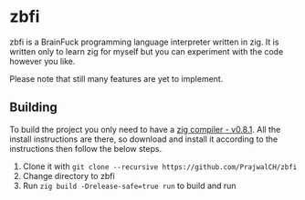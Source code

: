 # zbfi
zbfi is a BrainFuck programming language interpreter written in zig.
It is written only to learn zig for myself but you can experiment
with the code however you like.

Please note that still many features are yet to implement.

## Building
To build the project you only need to have a [zig compiler - v0.8.1](https://ziglang.org/download).
All the install instructions are there, so download and install it according to the instructions then follow the below steps.

1. Clone it with `git clone --recursive https://github.com/PrajwalCH/zbfi`
2. Change directory to zbfi
3. Run `zig build -Drelease-safe=true run` to build and run
